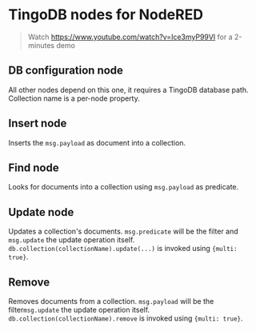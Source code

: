 # TingoDB nodes for NodeRED

> Watch https://www.youtube.com/watch?v=Ice3myP99VI for a 2-minutes demo

## DB configuration node

All other nodes depend on this one, it requires a TingoDB database path. Collection name is a per-node property.

## Insert node

Inserts the `msg.payload` as document into a collection.

## Find node

Looks for documents into a collection using `msg.payload` as predicate.

## Update node

Updates a collection's documents. `msg.predicate` will be the filter and `msg.update` the update operation itself. `db.collection(collectionName).update(...)` is invoked using `{multi: true}`.

## Remove

Removes documents from a collection. `msg.payload` will be the filter`msg.update` the update operation itself. `db.collection(collectionName).remove` is invoked using `{multi: true}`.
